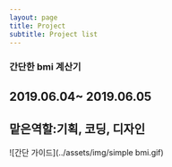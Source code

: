 ```yaml
---
layout: page
title: Project
subtitle: Project list
---
```



### 간단한 bmi 계산기
## 2019.06.04~ 2019.06.05
## 맡은역할:기획, 코딩, 디자인
![간단 가이드](../assets/img/simple bmi.gif)

<br>
